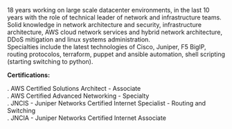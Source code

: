 18 years working on large scale datacenter environments, in the last 10 years with the role of technical leader of network and infrastructure teams.<br>
Solid knowledge in network architecture and security, infrastructure architecture, AWS cloud network services and hybrid network architecture, DDoS mitigation and linux systems administration.<br>
Specialties include the latest technologies of Cisco, Juniper, F5 BigIP, routing protocolos, terraform, puppet and ansible automation, shell scripting (starting switching to python).<br>

**Certifications:**<br>

. AWS Certified Solutions Architect - Associate <br>
. AWS Certified Advanced Networking - Specialty<br>
. JNCIS - Juniper Networks Certified Internet Specialist - Routing and Switching<br>
. JNCIA - Juniper Networks Certified Internet Associate<br>
